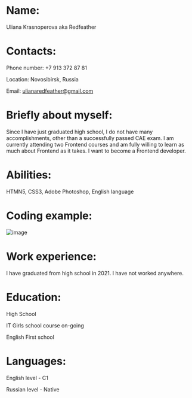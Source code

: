 # Name:

Uliana Krasnoperova aka Redfeather

# Contacts:

Phone number: +7 913 372 87 81

Location: Novosibirsk, Russia

Email: ulianaredfeather@gmail.com

# Briefly about myself:

Since I have just graduated high school, I do not have many accomplishments, other than a successfully passed CAE exam. I am currently attending two Frontend courses and am fully willing to learn as much about Frontend as it takes. I want to become a Frontend developer.

# Abilities:

HTMN5, CSS3, Adobe Photoshop, English language

# Coding example:

![image](https://user-images.githubusercontent.com/111862073/206143467-f54a6d14-3332-44cf-b89b-75b01284ec12.png)

# Work experience:

I have graduated from high school in 2021.
I have not worked anywhere.

# Education:

High School

IT Girls school course on-going

English First school

# Languages:

English level - C1

Russian level - Native
